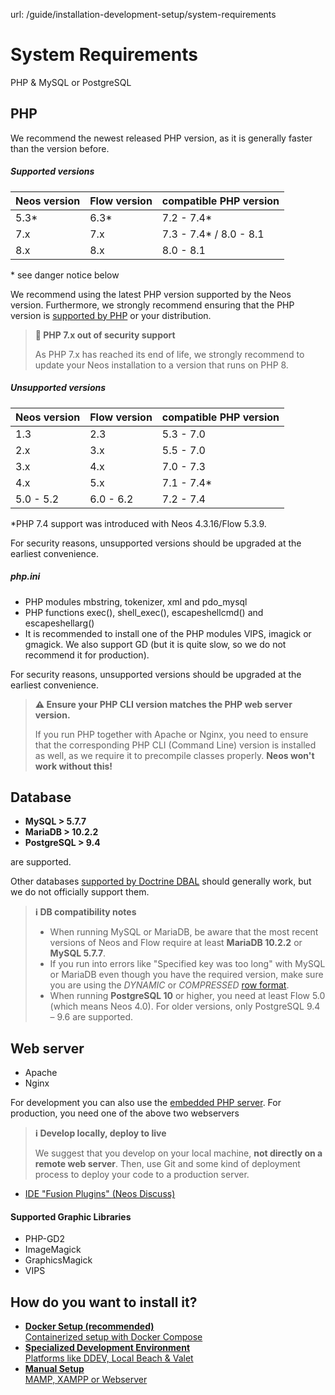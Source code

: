url: /guide/installation-development-setup/system-requirements
# System Requirements

PHP & MySQL or PostgreSQL

## PHP

We recommend the newest released PHP version, as it is generally faster than the version before.

##### Supported versions

| Neos version | Flow version | compatible PHP version |
| --- | --- | --- |
| 5.3* | 6.3* | 7.2 - 7.4* |
| 7.x | 7.x | 7.3 - 7.4* / 8.0 - 8.1 |
| 8.x | 8.x | 8.0 - 8.1 |

\* see danger notice below

We recommend using the latest PHP version supported by the Neos version. Furthermore, we strongly recommend ensuring that the PHP version is [supported by PHP](https://www.php.net/supported-versions.php) or your distribution.

> **🚨 PHP 7.x out of security support**
> 
> As PHP 7.x has reached its end of life, we strongly recommend to update your Neos installation to a version that runs on PHP 8. 

##### Unsupported versions

| Neos version | Flow version | compatible PHP version |
| --- | --- | --- |
| 1.3 | 2.3 | 5.3 - 7.0 |
| 2.x | 3.x | 5.5 - 7.0 |
| 3.x | 4.x | 7.0 - 7.3 |
| 4.x | 5.x | 7.1 - 7.4* |
| 5.0 - 5.2 | 6.0 - 6.2 | 7.2 - 7.4 |

\*PHP 7.4 support was introduced with Neos 4.3.16/Flow 5.3.9.

For security reasons, unsupported versions should be upgraded at the earliest convenience.

##### php.ini

*   PHP modules mbstring, tokenizer, xml and pdo\_mysql
*   PHP functions exec(), shell\_exec(), escapeshellcmd() and escapeshellarg()
*   It is recommended to install one of the PHP modules VIPS, imagick or gmagick. We also support GD (but it is quite slow, so we do not recommend it for production).

For security reasons, unsupported versions should be upgraded at the earliest convenience.

> **⚠️ Ensure your PHP CLI version matches the PHP web server version.**
> 
> If you run PHP together with Apache or Nginx, you need to ensure that the corresponding PHP CLI (Command Line) version is installed as well, as we require it to precompile classes properly. **Neos won't work without this!**

## Database

*   **MySQL > 5.7.7**
*   **MariaDB > 10.2.2** 
*   **PostgreSQL > 9.4**

are supported.

Other databases [supported by Doctrine DBAL](http://www.doctrine-project.org/projects/dbal.html) should generally work, but we do not officially support them.

> **ℹ️ DB compatibility notes**
> 
> *   When running MySQL or MariaDB, be aware that the most recent versions of Neos and Flow require at least **MariaDB 10.2.2** or **MySQL 5.7.7**.
> *   If you run into errors like "Specified key was too long" with MySQL or MariaDB even though you have the required version, make sure you are using the _DYNAMIC_ or _COMPRESSED_ [row format](https://dev.mysql.com/doc/refman/5.7/en/innodb-row-format.html). 
> *   When running **PostgreSQL 10** or higher, you need at least Flow 5.0 (which means Neos 4.0). For older versions, only PostgreSQL 9.4 – 9.6 are supported.

## Web server

*   Apache
*   Nginx

For development you can also use the [embedded PHP server](https://www.php.net/manual/en/features.commandline.webserver.php). For production, you need one of the above two webservers

> **ℹ️ Develop locally, deploy to live**
> 
> We suggest that you develop on your local machine, **not directly on a remote web server**. Then, use Git and some kind of deployment process to deploy your code to a production server.

*   [IDE "Fusion Plugins" (Neos Discuss)](https://discuss.neos.io/t/development-tools/4037)

#### Supported Graphic Libraries

*   PHP-GD2
*   ImageMagick
*   GraphicsMagick
*   VIPS

## How do you want to install it?

*   [**Docker Setup (recommended)**  
    Containerized setup with Docker Compose](/guide/installation-development-setup/docker-and-docker-compose-setup)
*   [**Specialized Development Environment**  
    Platforms like DDEV, Local Beach & Valet](/guide/installation-development-setup/ddev-local-beach)
*   [**Manual Setup**  
    MAMP, XAMPP or Webserver](/guide/installation-development-setup/manual-setup)